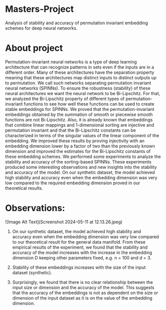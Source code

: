 # Masters-Project
Analysis of stability and accuracy of permutation invariant embedding schemes for deep neural networks.


# About project
Permutation-invariant neural networks is a type of deep learning architecture that can recognize patterns in sets even if the inputs are in a different order. Many of these architectures have the separation property meaning that these architectures map distinct inputs to distinct outputs up to permutation. We call such networks separating permutation invariant neural networks (SPINNs).
To ensure the robustness (stability) of these neural architectures we want the neural network to be Bi-Lipschitz. For that, we analyzed the Bi-Lipschitz property of different types of permutation-invariant functions to see how well these functions can be used to create stable embeddings for SPINNs. We proved that the permutation-invariant embeddings obtained by the summation of smooth or piecewise smooth functions are not Bi-Lipschitz. Also, it is already known that embeddings that combine linear mappings and 1-dimensional sorting are injective and permutation invariant and that the Bi-Lipschitz constants can be characterized in terms of the singular values of the linear component of the embedding. We improved these results by proving injectivity with an embedding dimension lower by a factor of two than the previously known dimension and improved the estimates for the Bi-Lipschitz constants of these embedding schemes.
We performed some experiments to analyze the stability and accuracy of the sorting-based SPINNs. These experiments produced some interesting observations and new insights into the stability and accuracy of the model. On our synthetic dataset, the model achieved high stability and accuracy even when the embedding dimension was very low compared to the required embedding dimension proved in our theoretical results.


# Observations: 


![Image Alt Text](Screenshot 2024-05-11 at 12.13.26.jpeg)

1. On our synthetic dataset, the model achieved high stability and accuracy even when the embedding dimension was very low compared to our theoretical result for the general data manifold. From these empirical results of the experiment, we found that the stability and accuracy of the model increases with the increase in the embedding dimension D keeping other parameters fixed, e.g. n = 100 and d = 3.

2. Stability of these embeddings increases with the size of the input dataset (synthetic).
3. Surprisingly, we found that there is no clear relationship between the input size or dimension and the accuracy of the model. This suggests that the accuracy of the embeddings is not as dependent on the size or dimension of the input dataset as it is on the value of the embedding dimension.
   
